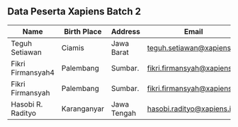 ## Data Peserta Xapiens Batch 2
| Name             | Birth Place   | Address    | Email                     | Interest           | Motto           |
| ---------------- | ------------- | ---------- | ------------------------- | ------------------ | --------------- |
| Teguh Setiawan   | Ciamis        | Jawa Barat | teguh.setiawan@xapiens.id | Python, JavaScript | Semangat selalu |
| Fikri Firmansyah4| Palembang     | Sumbar.    | fikri.firmansyah@xapiens.id| Python, JavaScript| Do the best     |
| Fikri Firmansyah | Palembang     | Sumbar.    | fikri.firmansyah@xapiens.id| Python, JavaScript| Do the best     |
| Hasobi R. Radityo| Karanganyar   | Jawa Tengah| hasobi.radityo@xapiens.id | Python, JavaScript | Iya selalu      |
